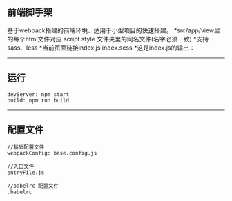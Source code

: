 ## 前端脚手架
基于webpack搭建的前端环境、适用于小型项目的快速搭建。
*src/app/view里的每个html文件对应 script style 文件夹里的同名文件(名字必须一致)
*支持sass、less
*当前页面链接index.js index.scss
*这是index.js的输出：
*****

## 运行
```shell
devServer: npm start
build: npm run build
```
*****

## 配置文件
```shell
//基础配置文件
webpackConfig: base.config.js

//入口文件
entryFile.js

//babelrc 配置文件
.babelrc

```
